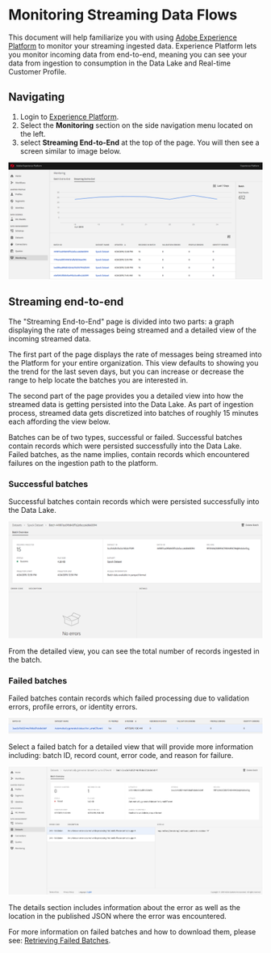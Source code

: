 # Monitoring Streaming Data Flows
This document will help familiarize you with using [Adobe Experience Platform][platform] to monitor your streaming ingested data. Experience Platform lets you monitor incoming data from end-to-end, meaning you can see your data from ingestion to consumption in the Data Lake and Real-time Customer Profile.

## Navigating 
1. Login to [Experience Platform][platform]. 
2. Select the **Monitoring** section on the side navigation menu located on the left. 
3. select **Streaming End-to-End** at the top of the page. You will then see a screen similar to image below.

![](images/aep-streaming-end-to-end.png)

## Streaming end-to-end
The "Streaming End-to-End" page is divided into two parts: a graph displaying the rate of messages being streamed and a detailed view of the incoming streamed data.

The first part of the page displays the rate of messages being streamed into the Platform for your entire organization. This view defaults to showing you the trend for the last seven days, but you can increase or decrease the range to help locate the batches you are interested in. 

The second part of the page provides you a detailed view into how the streamed data is getting persisted into the Data Lake. As part of ingestion process, streamed data gets discretized into batches of roughly 15 minutes each affording the view below. 

Batches can be of two types, successful or failed. Successful batches contain records which were persisted successfully into the Data Lake. Failed batches, as the name implies, contain records which encountered failures on the ingestion path to the platform. 

### Successful batches 
Successful batches contain records which were persisted successfully into the Data Lake.   

![](images/streaming-end-to-end-success.png)

From the detailed view, you can see the total number of records ingested in the batch.

### Failed batches
Failed batches contain records which failed processing due to validation errors, profile errors, or identity errors.

![](images/streaming-end-to-end-errors.png)

Select a failed batch for a detailed view that will provide more information including: batch ID, record count, error code, and reason for failure. 

![](images/dataset-batch-overview-error-code.png)

The details section includes information about the error as well as the location in the published JSON where the error was encountered. 

For more information on failed batches and how to download them, please see: [Retrieving Failed Batches](retrieving_failed_batches.md).

[platform]: http://platform.adobe.com